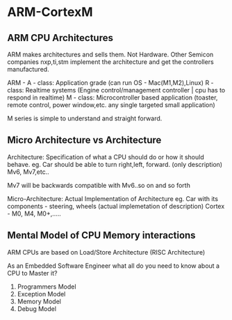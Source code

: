 # ARM-CortexM

## ARM CPU Architectures
ARM makes architectures and sells them. Not Hardware. Other Semicon companies nxp,ti,stm implement the architecture and get the controllers manufactured.

ARM - A - class: Application grade (can run OS - Mac(M1,M2),Linux)
      R - class: Realtime systems (Engine control/management controller | cpu has to respond in realtime)
      M - class: Microcontroller based application (toaster, remote control, power window,etc. any single targeted small application)

M series is simple to understand and straight forward. 

## Micro Architecture vs Architecture

Architecture: Specification of what a CPU should do or how it should behave. eg. Car should be able to turn right,left, forward. (only description)
Mv6, Mv7,etc..

Mv7 will be backwards compatible with Mv6..so on and so forth

Micro-Architecture: Actual Implementation of Architecture eg. Car with its components - steering, wheels (actual implemetation of description)
Cortex - M0, M4, M0+,.....

## Mental Model of CPU Memory interactions

ARM CPUs are based on Load/Store Architecture (RISC Architecture)

As an Embedded Software Engineer what all do you need to know about a CPU to Master it?

1. Programmers Model
2. Exception Model
3. Memory Model
4. Debug Model




